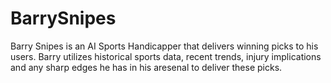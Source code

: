 # BarrySnipes

Barry Snipes is an AI Sports Handicapper that delivers winning picks to his users. Barry utilizes historical sports data, recent trends, injury implications and any sharp edges he has in his aresenal to deliver these picks.
